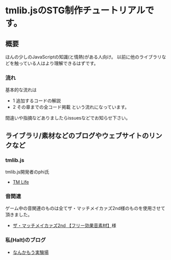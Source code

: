 # tmlib.jsのSTG制作チュートリアルです。

## 概要
ほんの少しのJavaScriptの知識(と情熱)がある人向け。
以前に他のライブラリなどを触っている人はより理解できるはずです。

### 流れ
基本的な流れは
- 1 追加するコードの解説
- 2 その章までの全コード掲載
という流れになっています。

間違いや指摘などありましたらissuesなどでお知らせ下さい。


## ライブラリ/素材などのブログやウェブサイトのリンクなど
### tmlib.js
tmlib.js開発者のphi氏
- [TM Life](http://bit.ly/MsWNlN)

### 音関連
ゲーム中の音関連のものは全てザ・マッチメイカァズ2nd様のものを使用させて頂きました。
- [ザ・マッチメイカァズ2nd 【フリー効果音素材】](http://osabisi.sakura.ne.jp/m2/)様

### 私(Halt)のブログ
- [なんかもう実験場](http://bit.ly/MsWGXg)